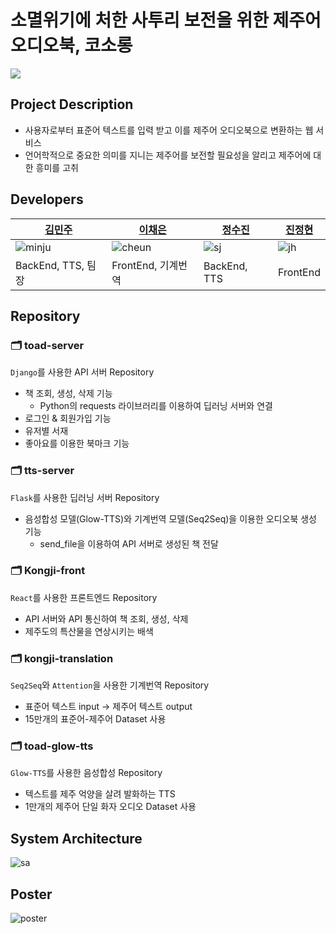 # 소멸위기에 처한 사투리 보전을 위한 제주어 오디오북, 코소롱
![](https://user-images.githubusercontent.com/81242672/169936577-7bc4d24a-53e0-4615-a019-9ef060b8946f.png)
## Project Description
- 사용자로부터 표준어 텍스트를 입력 받고 이를 제주어 오디오북으로 변환하는 웹 서비스
- 언어학적으로 중요한 의미를 지니는 제주어를 보전할 필요성을 알리고 제주어에 대한 흥미를 고취

## Developers
|[김민주](https://github.com/MINJU-KIMmm)|[이채은](https://github.com/lcheun)|[정수진](https://github.com/offsujin)|[진정현](https://github.com/jh-jin)|
|---|---|---|---|
|![minju](https://github.com/MINJU-KIMmm.png)|![cheun](https://github.com/lcheun.png)|![sj](https://github.com/offsujin.png)|![jh](https://github.com/jh-jin.png)|
|BackEnd, TTS, 팀장|FrontEnd, 기계번역|BackEnd, TTS|FrontEnd|

## Repository
### 🗂 toad-server
`Django`를 사용한 API 서버 Repository
- 책 조회, 생성, 삭제 기능
  - Python의 requests 라이브러리를 이용하여 딥러닝 서버와 연결
- 로그인 & 회원가입 기능
- 유저별 서재
- 좋아요를 이용한 북마크 기능
### 🗂 tts-server
`Flask`를 사용한 딥러닝 서버 Repository
- 음성합성 모델(Glow-TTS)와 기계번역 모델(Seq2Seq)을 이용한 오디오북 생성 기능
  - send_file을 이용하여 API 서버로 생성된 책 전달
### 🗂 Kongji-front
`React`를 사용한 프론트엔드 Repository
- API 서버와 API 통신하여 책 조회, 생성, 삭제
- 제주도의 특산물을 연상시키는 배색
### 🗂 kongji-translation
`Seq2Seq`와 `Attention`을 사용한 기계번역 Repository
- 표준어 텍스트 input -> 제주어 텍스트 output
- 15만개의 표준어-제주어 Dataset 사용
### 🗂 toad-glow-tts
`Glow-TTS`를 사용한 음성합성 Repository
- 텍스트를 제주 억양을 살려 발화하는 TTS
- 1만개의 제주어 단일 화자 오디오 Dataset 사용

## System Architecture
![sa](https://user-images.githubusercontent.com/81242672/169937276-3cf2821a-8fd7-44bc-8e0c-6083c7b18c86.png)
## Poster
![poster](https://user-images.githubusercontent.com/81242672/169936844-82d574c8-50ac-4b8e-aba4-35c99c1bdd33.png)


